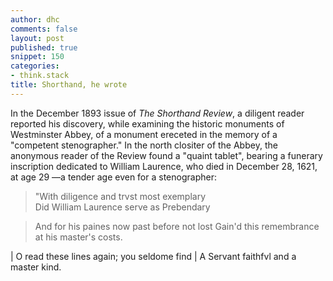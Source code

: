 ```yaml
---
author: dhc
comments: false
layout: post
published: true
snippet: 150
categories:
- think.stack
title: Shorthand, he wrote 
---
```


In the December 1893 issue of *The Shorthand Review*, a diligent reader reported his discovery, while examining the historic monuments of Westminster Abbey, of a monument ereceted in the memory of a "competent stenographer." In the north clositer of the Abbey, the anonymous reader of the Review found a "quaint tablet", bearing a funerary inscription dedicated to William Laurence, who died in December 28, 1621, at age 29 —a tender age even for a stenographer:

> "With diligence and trvst most exemplary\
Did William Laurence serve as Prebendary

> And for his paines now past before not lost
> Gain'd this remembrance at his master's costs.

| O read these lines again; you seldome find
| A Servant faithfvl and a master kind.



